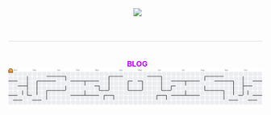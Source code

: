 <div align="center">
  <img src="https://capsule-render.vercel.app/api?type=transparent&color=9900ff&height=120&text=:)&animation=twinkling&fontColor=bb00ff&fontSize=50" />
</div>

<div align="center">
  <h2 style="border-bottom: 1px solid #d8dee4; color: #282d33;"> </h2>
  <div style="font-weight: 700; font-size: 15px; text-align: center; color: #282d33;">
    <a href="https://r4uzn.github.io" style="text-decoration: none; color: #bb00ff;">BLOG</a>
  </div>
</div>

<picture>
    <source media="(prefers-color-scheme: dark)" srcset="https://raw.githubusercontent.com/r4uzn/r4uzn/output-pacman/pacman-contribution-graph-dark.svg">
    <source media="(prefers-color-scheme: light)" srcset="https://raw.githubusercontent.com/r4uzn/r4uzn/output-pacman/pacman-contribution-graph.svg">
    <img alt="pacman contribution graph" src="https://raw.githubusercontent.com/r4uzn/r4uzn/output-pacman/pacman-contribution-graph.svg">
</picture>
